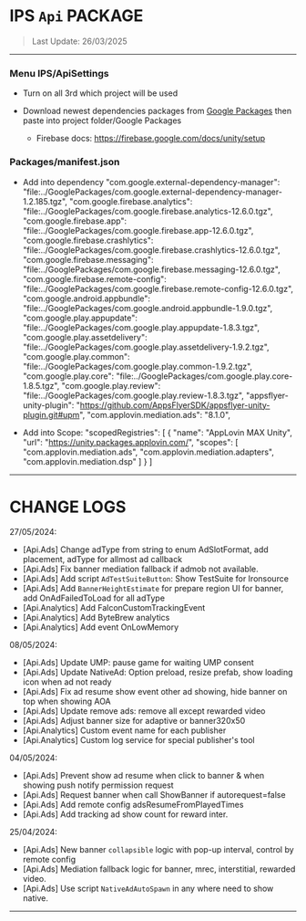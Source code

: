 # IPS `Api` PACKAGE
> Last Update: 26/03/2025
--------------------------

### Menu IPS/ApiSettings

- Turn on all 3rd which project will be used
- Download newest dependencies packages from [Google Packages](https://developers.google.com/unity/archive#external_dependency_manager_for_unity) then paste into project folder/Google Packages

    + Firebase docs: https://firebase.google.com/docs/unity/setup


### Packages/manifest.json

- Add into dependency
        "com.google.external-dependency-manager": "file:../GooglePackages/com.google.external-dependency-manager-1.2.185.tgz",
        "com.google.firebase.analytics": "file:../GooglePackages/com.google.firebase.analytics-12.6.0.tgz",
        "com.google.firebase.app": "file:../GooglePackages/com.google.firebase.app-12.6.0.tgz",
        "com.google.firebase.crashlytics": "file:../GooglePackages/com.google.firebase.crashlytics-12.6.0.tgz",
        "com.google.firebase.messaging": "file:../GooglePackages/com.google.firebase.messaging-12.6.0.tgz",
        "com.google.firebase.remote-config": "file:../GooglePackages/com.google.firebase.remote-config-12.6.0.tgz",
        "com.google.android.appbundle": "file:../GooglePackages/com.google.android.appbundle-1.9.0.tgz",
        "com.google.play.appupdate": "file:../GooglePackages/com.google.play.appupdate-1.8.3.tgz",
        "com.google.play.assetdelivery": "file:../GooglePackages/com.google.play.assetdelivery-1.9.2.tgz",
        "com.google.play.common": "file:../GooglePackages/com.google.play.common-1.9.2.tgz",
        "com.google.play.core": "file:../GooglePackages/com.google.play.core-1.8.5.tgz",
        "com.google.play.review": "file:../GooglePackages/com.google.play.review-1.8.3.tgz",
        "appsflyer-unity-plugin": "https://github.com/AppsFlyerSDK/appsflyer-unity-plugin.git#upm",
        "com.applovin.mediation.ads": "8.1.0",


- Add into Scope:
    "scopedRegistries": [
        {
            "name": "AppLovin MAX Unity",
            "url": "https://unity.packages.applovin.com/",
            "scopes": [
                "com.applovin.mediation.ads",
                "com.applovin.mediation.adapters",
                "com.applovin.mediation.dsp"
            ]
        }
    ]


--------------------------
# CHANGE LOGS

27/05/2024:
- [Api.Ads] Change adType from string to enum AdSlotFormat, add placement, adType for allmost ad callback
- [Api.Ads] Fix banner mediation fallback if admob not available.
- [Api.Ads] Add script `AdTestSuiteButton`: Show TestSuite for Ironsource
- [Api.Ads] Add `BannerHeightEstimate` for prepare region UI for banner, add OnAdFailedToLoad for all adType
- [Api.Analytics] Add FalconCustomTrackingEvent
- [Api.Analytics] Add ByteBrew analytics
- [Api.Analytics] Add event OnLowMemory

08/05/2024:
- [Api.Ads] Update UMP: pause game for waiting UMP consent
- [Api.Ads] Update NativeAd: Option preload, resize prefab, show loading icon when ad not ready
- [Api.Ads] Fix ad resume show event other ad showing, hide banner on top when showing AOA
- [Api.Ads] Update remove ads: remove all except rewarded video
- [Api.Ads] Adjust banner size for adaptive or banner320x50
- [Api.Analytics] Custom event name for each publisher
- [Api.Analytics] Custom log service for special publisher's tool

04/05/2024:
- [Api.Ads] Prevent show ad resume when click to banner & when showing push notify permission request
- [Api.Ads] Request banner when call ShowBanner if autorequest=false
- [Api.Ads] Add remote config adsResumeFromPlayedTimes
- [Api.Ads] Add tracking ad show count for reward inter.

25/04/2024:
- [Api.Ads] New banner `collapsible` logic with pop-up interval, control by remote config
- [Api.Ads] Mediation fallback logic for banner, mrec, interstitial, rewarded video.
- [Api.Ads] Use script `NativeAdAutoSpawn` in any where need to show native.

--------------------------
